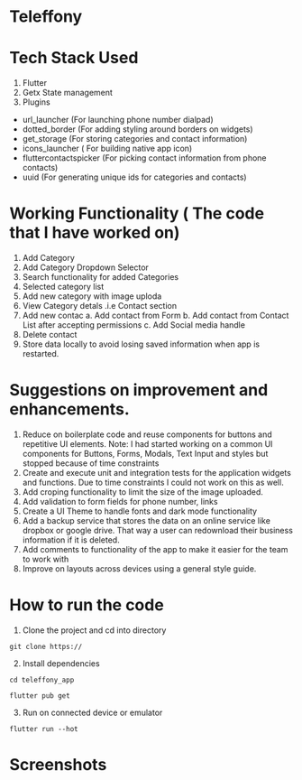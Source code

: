 # Teleffony

# Tech Stack Used
1. Flutter
2. Getx State management
3. Plugins
  - url_launcher (For launching phone number dialpad)
  - dotted_border (For adding styling around borders on widgets)
  - get_storage (For storing categories and contact information)
  - icons_launcher ( For building native app icon)
  - fluttercontactspicker (For picking contact information from phone contacts)
  - uuid (For generating unique ids for categories and contacts)


# Working Functionality ( The code that I have worked on)
1. Add Category
2. Add Category Dropdown Selector
3. Search functionality for added Categories
4. Selected category list
5. Add new category with image uploda
6. View Category detals .i.e Contact section
7. Add new contac
  a. Add contact from Form
  b. Add contact from Contact List after accepting permissions
  c. Add Social media handle
8. Delete contact
9. Store data locally to avoid losing saved information when app is restarted.

# Suggestions on improvement and enhancements.
1. Reduce on boilerplate code and reuse components for buttons and repetitive UI elements. Note: I had started working on a common UI components for Buttons, Forms, Modals, Text Input and styles but stopped because of time constraints
2. Create and execute unit and integration tests for the application widgets and functions. Due to time constraints I could not work on this as well.
3. Add croping functionality to limit the size of the image uploaded.
4. Add validation to form fields for phone number, links
5. Create a UI Theme to handle fonts and dark mode functionality
6. Add a backup service that stores the data on an online service like dropbox or google drive. That way a user can redownload their business information if it is deleted.
7. Add comments to functionality of the app to make it easier for the team to work with
8. Improve on layouts across devices using a general style guide. 

# How to run the code
1. Clone the project and cd into directory
```
git clone https://
```



2. Install dependencies
```
cd teleffony_app
```

```
flutter pub get
```

3. Run on connected device or emulator
```shell
flutter run --hot
```

# Screenshots